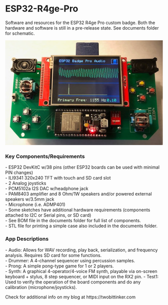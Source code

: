 # ESP32-R4ge-Pro
<p>
Software and resources for the ESP32 R4ge Pro custom badge.  Both the hardware and software is still in a pre-release state. See documents folder for schematic.  
</p>

![alt text](https://raw.githubusercontent.com/DigiTorus86/ESP32-R4ge-Pro/master/images/esp32_pro_audio.jpg)

<h3>Key Components/Requirements</h3>
<p>
- ESP32 DevKitC w/38 pins (other ESP32 boards can be used with minimal PIN changes)<br>
- ILI9341 320x240 TFT with touch and SD card slot<br>
- 2 Analog joysticks<br>
- PCM5102a I2S DAC w/headphone jack<br>
- PAM8403 amplifier and 8 Ohm/1W speakers and/or powered external speakers w/3.5mm jack<br>
- Microphone (i.e. ADMP401)<br>
- Some sketches have additional hardware requirements (components attached to I2C or Serial pins, or SD card)<br>
- See BOM file in the documents folder for full list of components.<br>
- STL file for printing a simple case also included in the documents folder.<br>
</p>
<h3>App Descriptions</h3>
<p>
- Audio:   Allows for WAV recording, play back, serialization, and frequency analysis.  Requires SD card for some functions.<br>
- Drummer: A 4-channel sequencer using percussion samples.<br>
- Prong:   A simple pong-type game for 1 or 2 players.<br>
- Synth:   A graphical 4-operator/4-voice FM synth, playable via on-screen keyboard + stylus, 8 step sequencer, or MIDI input on the RX2 pin. 
- Test1:   Used to verify the operation of the board components and do any calibration (microphone/joysticks).<br> 
</p>
<p>
Check for additional info on my blog at https://twobittinker.com<br> 
</p>




